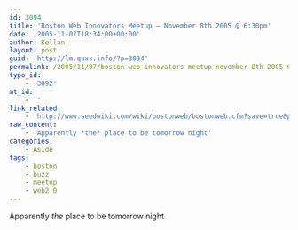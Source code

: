 ```yaml
---
id: 3094
title: 'Boston Web Innovators Meetup – November 8th 2005 @ 6:30pm'
date: '2005-11-07T18:34:00+00:00'
author: Kellan
layout: post
guid: 'http://lm.quxx.info/?p=3094'
permalink: /2005/11/07/boston-web-innovators-meetup-november-8th-2005-630pm/
typo_id:
    - '3092'
mt_id:
    - ''
link_related:
    - 'http://www.seedwiki.com/wiki/bostonweb/bostonweb.cfm?save=true&pname=bostonweb&purlname=bostonweb&wname=bostonweb'
raw_content:
    - 'Apparently *the* place to be tomorrow night'
categories:
    - Aside
tags:
    - boston
    - buzz
    - meetup
    - web2.0
---
```


Apparently *the* place to be tomorrow night